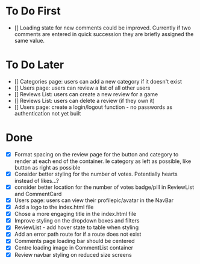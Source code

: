 # To Do First

- [] Loading state for new comments could be improved. Currently if two comments are entered in quick succession they are briefly assigned the same value.

# To Do Later

- [] Categories page: users can add a new category if it doesn't exist
- [] Users page: users can review a list of all other users
- [] Reviews List: users can create a new review for a game
- [] Reviews List: users can delete a review (if they own it)
- [] Users page: create a login/logout function - no passwords as authentication not yet built

# Done

- [x] Format spacing on the review page for the button and category to render at each end of the container. Ie category as left as possible, like button as right as possible
- [x] Consider better styling for the number of votes. Potentially hearts instead of likes...?
- [x] consider better location for the number of votes badge/pill in ReviewList and CommentCard
- [x] Users page: users can view their profilepic/avatar in the NavBar
- [x] Add a logo to the index.html file
- [x] Chose a more engaging title in the index.html file
- [x] Improve styling on the dropdown boxes and filters
- [x] ReviewList - add hover state to table when styling
- [x] Add an error path route for if a route does not exist
- [x] Comments page loading bar should be centered
- [x] Centre loading image in CommentList container
- [x] Review navbar styling on reduced size screens

